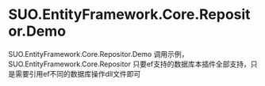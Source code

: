# SUO.EntityFramework.Core.Repositor.Demo
SUO.EntityFramework.Core.Repositor.Demo 调用示例，SUO.EntityFramework.Core.Repositor 只要ef支持的数据库本插件全部支持，只是需要引用ef不同的数据库操作dll文件即可
